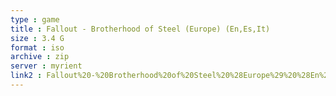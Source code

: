 ```yaml
---
type : game
title : Fallout - Brotherhood of Steel (Europe) (En,Es,It)
size : 3.4 G
format : iso
archive : zip
server : myrient
link2 : Fallout%20-%20Brotherhood%20of%20Steel%20%28Europe%29%20%28En%2CEs%2CIt%29
---
```

